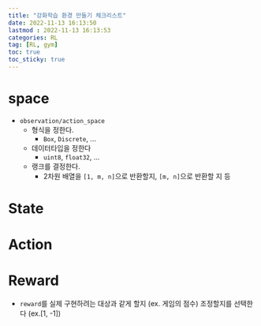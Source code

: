 ```yaml
---
title: "강화학습 환경 만들기 체크리스트"
date: 2022-11-13 16:13:50
lastmod : 2022-11-13 16:13:53
categories: RL
tag: [RL, gym]
toc: true
toc_sticky: true
---
```


# space
* `observation/action_space`
  * 형식을 정한다.
    * `Box`, `Discrete`, ...
  * 데이터타입을 정한다
    * `uint8`, `float32`, ...
  * 랭크를 결정한다.
    * 2차원 배열을 `[1, m, n]`으로 반환할지, `[m, n]`으로 반환할 지 등

# State



# Action

# Reward
* `reward`를 실제 구현하려는 대상과 같게 할지 (ex. 게임의 점수) 조정할지를 선택한다 (ex.[1, -1])

